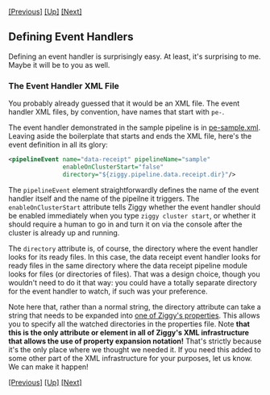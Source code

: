 <!-- -*-visual-line-*- -->

[[Previous]](event-handler-intro.md)
[[Up]](event-handler.md)
[[Next]](event-handler-examples.md)

## Defining Event Handlers

Defining an event handler is surprisingly easy. At least, it's surprising to me. Maybe it will be to you as well.

### The Event Handler XML File

You probably already guessed that it would be an XML file. The event handler XML files, by convention, have names that start with `pe-`.

The event handler demonstrated in the sample pipeline is in [pe-sample.xml](../../sample-pipeline/config/pe-sample.xml). Leaving aside the boilerplate that starts and ends the XML file, here's the event definition in all its glory:

```xml
<pipelineEvent name="data-receipt" pipelineName="sample"
               enableOnClusterStart="false"
               directory="${ziggy.pipeline.data.receipt.dir}"/>
```

The `pipelineEvent` element straightforwardly defines the name of the event handler itself and the name of the pipeilne it triggers. The `enableOnClusterStart` attribute tells Ziggy whether the event handler should be enabled immediately when you type `ziggy cluster start`, or whether it should require a human to go in and turn it on via the console after the cluster is already up and running.

The `directory` attribute is, of course, the directory where the event handler looks for its ready files. In this case, the data receipt event handler looks for ready files in the same directory where the data receipt pipeline module looks for files (or directories of files). That was a design choice, though you wouldn't need to do it that way: you could have a totally separate directory for the event handler to watch, if such was your preference.

Note here that, rather than a normal string, the directory attribute can take a string that needs to be expanded into [one of Ziggy's properties](properties.md). This allows you to specify all the watched directories in the properties file. Note **that this is the only attribute or element in all of Ziggy's XML infrastructure that allows the use of property expansion notation!** That's strictly because it's the only place where we thought we needed it. If you need this added to some other part of the XML infrastructure for your purposes, let us know. We can make it happen!

[[Previous]](event-handler-intro.md)
[[Up]](event-handler.md)
[[Next]](event-handler-examples.md)

<!--

TODO Consider allowing property interpolation more generally (ZIGGY-173: Add property interpolation to XML files) and say so here. In addition, it would also be good to talk about properties in XML files in the "Write the Pipeline Configuration Files" section of configuring-pipeline.md and to mention that you have to restart the cluster (which we haven't done yet, but will soon, we promise!)

-->
